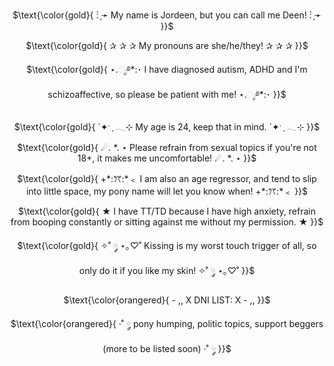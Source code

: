 <p align="center">
$\text{\color{gold}{ : ̗̀➛ My name is Jordeen, but you can call me Deen! : ̗̀➛ }}$

</p> 

<p align="center">
$\text{\color{gold}{ ✰ ✰ ✰ My pronouns are she/he/they! ✰ ✰ ✰ }}$

</p> 

<p align="center">
$\text{\color{gold}{ ⋆.ೃ࿔*:･ I have diagnosed autism, ADHD and I'm schizoaffective, so please be patient with me! ⋆.ೃ࿔*:･ }}$

</p> 

<p align="center">
$\text{\color{gold}{ `✦ˑ ִֶ 𓂃⊹ My age is 24, keep that in mind. `✦ˑ ִֶ 𓂃⊹ }}$
  
</p> 

<p align="center">
$\text{\color{gold}{ ☄. *. ⋆ Please refrain from sexual topics if you're not 18+, it makes me uncomfortable! ☄. *. ⋆ }}$

</p> 

<p align="center">
$\text{\color{gold}{ +*:ꔫ:*﹤ I am also an age regressor, and tend to slip into little space, my pony name will let you know when! +*:ꔫ:*﹤ }}$

</p> 

<p align="center">
$\text{\color{gold}{ ★ I have TT/TD because I have high anxiety, refrain from booping constantly or sitting against me without my permission. ★ }}$

</p> 

<p align="center">
$\text{\color{gold}{ ✧˚ ༘ ⋆｡♡˚ Kissing is my worst touch trigger of all, so only do it if you like my skin! ✧˚ ༘ ⋆｡♡˚ }}$

</p> 

<p align="center">
$\text{\color{orangered}{ - ,, X DNI LIST: X - ,, }}$
<p align="center"> $\text{\color{orangered}{ ·˚ ༘ pony humping, politic topics, support beggers (more to be listed soon) ·˚ ༘ }}$
